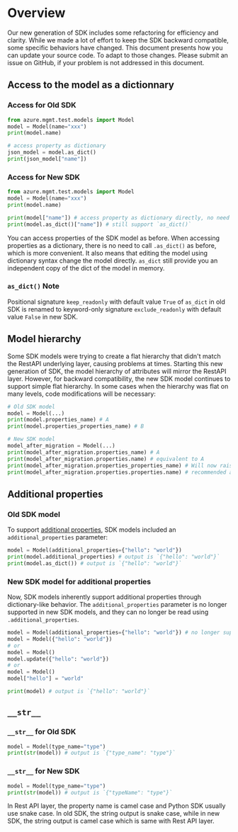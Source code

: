 # Overview

Our new generation of SDK includes some refactoring for efficiency and clarity. While we made a lot of effort to keep the SDK backward compatible, some specific behaviors have changed. This document presents how you can update your source code. To adapt to those changes. Please submit an issue on GitHub, if your problem is not addressed in this document.

## Access to the model as a dictionnary

### Access for Old SDK

```python
from azure.mgmt.test.models import Model
model = Model(name="xxx")
print(model.name)

# access property as dictionary
json_model = model.as_dict()
print(json_model["name"])
```

### Access for New SDK

```python
from azure.mgmt.test.models import Model
model = Model(name="xxx")
print(model.name)

print(model["name"]) # access property as dictionary directly, no need to call `as_dict()` anymore
print(model.as_dict()["name"]) # still support `as_dict()`
```

You can access properties of the SDK model as before. When accessing properties as a dictionary, there is no need to call `.as_dict()` as before, which is more convenient. It also means that editing the model using dictionary syntax change the model directly. `as_dict` still provide you an independent copy of the dict of the model in memory.

### `as_dict()` Note

Positional signature `keep_readonly` with default value `True` of `as_dict` in old SDK is renamed to keyword-only signature `exclude_readonly` with default value `False` in new SDK.

## Model hierarchy

Some SDK models were trying to create a flat hierarchy that didn't match the RestAPI underlying layer, causing problems at times. Starting this new generation of SDK, the model hierarchy of attributes will mirror the RestAPI layer. However, for backward compatibility, the new SDK model continues to support simple flat hierarchy. In some cases when the hierarchy was flat on many levels, code modifications will be necessary:

```python
# Old SDK model
model = Model(...)
print(model.properties_name) # A
print(model.properties_properties_name) # B

# New SDK model
model_after_migration = Model(...)
print(model_after_migration.properties_name) # A
print(model_after_migration.properties.name) # equivalent to A
print(model_after_migration.properties_properties_name) # Will now raise an AttributeError
print(model_after_migration.properties.properties.name) # recommended approach after migration
```

## Additional properties

### Old SDK model

To support [additional properties](https://www.apimatic.io/openapi/additionalproperties), SDK models included an `additional_properties` parameter:

```python
model = Model(additional_properties={"hello": "world"})
print(model.additional_properties) # output is `{"hello": "world"}`
print(model.as_dict()) # output is `{"hello": "world"}`
```

### New SDK model for additional properties

Now, SDK models inherently support additional properties through dictionary-like behavior. The `additional_properties` parameter is no longer supported in new SDK models, and they can no longer be read using `.additional_properties`.

```python
model = Model(additional_properties={"hello": "world"}) # no longer supported
model = Model({"hello": "world"})
# or
model = Model()
model.update({"hello": "world"})
# or 
model = Model()
model["hello"] = "world"

print(model) # output is `{"hello": "world"}`
```

## `__str__`

### `__str__` for Old SDK

```python
model = Model(type_name="type")
print(str(model)) # output is `{"type_name": "type"}`
```

### `__str__` for New SDK

```python
model = Model(type_name="type")
print(str(model)) # output is `{"typeName": "type"}`
```

In Rest API layer, the property name is camel case and Python SDK usually use snake case. In old SDK, the string output is snake case, while in new SDK, the string output is camel case which is same with Rest API layer.
